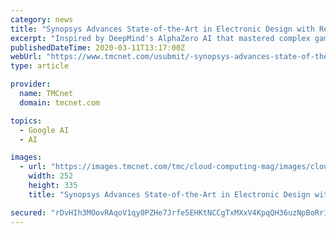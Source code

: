 ```yaml
---
category: news
title: "Synopsys Advances State-of-the-Art in Electronic Design with Revolutionary Artificial Intelligence Technology"
excerpt: "Inspired by DeepMind's AlphaZero AI that mastered complex games like chess and Go, Synopsys' DSO.ai™ solution is able to autonomously search for optimization targets in very large solution spaces of chip design Synopsys' DSO.ai massively scales exploration of options in chip design workflows while automating less consequential decisions ..."
publishedDateTime: 2020-03-11T13:17:00Z
webUrl: "https://www.tmcnet.com/usubmit/-synopsys-advances-state-of-the-art-electronic-design-/2020/03/11/9113479.htm"
type: article

provider:
  name: TMCnet
  domain: tmcnet.com

topics:
  - Google AI
  - AI

images:
  - url: "https://images.tmcnet.com/tmc/cloud-computing-mag/images/cloud-computing-0515-cover.jpg"
    width: 252
    height: 335
    title: "Synopsys Advances State-of-the-Art in Electronic Design with Revolutionary Artificial Intelligence Technology"

secured: "rDvHIh3MOovRAqoV1qy0PZHe7Jrfe5EHKtNCCgTxMXxV4KpqQH36uzNpBoRr1wMdTp/3bFU6PQmpxlAGmDeY0oqJ3evEuDXJ+A5yC9X3qO1pDxXcel3lQsC/6+e3+mCzgPi4rN/aVa7PG2y2TjxoPCwdYPDyCNWoqChfwKsHa2z1wKP5StJQMTr+3e8n61b5OLTsj4QLRNfpToD9nu9vAuXxwWyXPbld2oSamHUU4UsgV8J91DbelJ/SRRQmYMU6IbxruxvmbpjBFMQWC1xcfvBVFwrtgikXMSsGztribvW4BLuswVRY8aNn9RSeuvIU;Vyc5xroGr6rN8xKETydAJw=="
---
```


